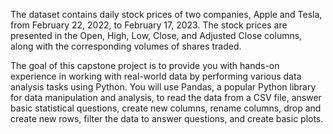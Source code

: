 The dataset contains daily stock prices of two companies, Apple and Tesla, from February 22, 2022, to February 17, 2023. The stock prices are presented in the Open, High, Low, Close, and Adjusted Close columns, along with the corresponding volumes of shares traded.

The goal of this capstone project is to provide you with hands-on experience in working with real-world data by performing various data analysis tasks using Python. You will use Pandas, a popular Python library for data manipulation and analysis, to read the data from a CSV file, answer basic statistical questions, create new columns, rename columns, drop and create new rows, filter the data to answer questions, and create basic plots.
